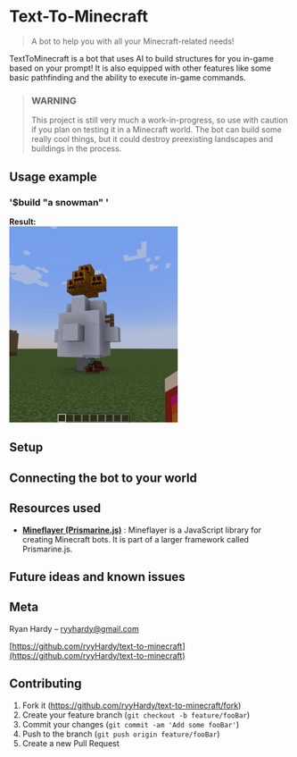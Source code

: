 # Text-To-Minecraft

> A bot to help you with all your Minecraft-related needs!

TextToMinecraft is a bot that uses AI to build structures for you in-game based on your prompt! It is also equipped with other features like some basic pathfinding and the ability to execute in-game commands.

> ### WARNING
>
> This project is still very much a work-in-progress, so use with caution if you plan on testing it in a Minecraft world. The bot can build some really cool things, but it could destroy preexisting landscapes and buildings in the process.

<!--
![](header.png)

## Installation

OS X & Linux:

```sh
npm install my-crazy-module --save
```

Windows:

```sh
edit autoexec.bat
```
-->

## Usage example

### '$build "a snowman" '

**Result:**\
<img src="assets/he_built_a_snowman.png" width=60%>

## Setup

## Connecting the bot to your world

## Resources used

- **[Mineflayer (Prismarine.js)](https://github.com/prismarinejs)** : Mineflayer is a JavaScript library for creating Minecraft bots. It is part of a larger framework called Prismarine.js.

## Future ideas and known issues

<!--
## Release History

* 0.2.1
  * CHANGE: Update docs (module code remains unchanged)
* 0.2.0
  * CHANGE: Remove `setDefaultXYZ()`
  * ADD: Add `init()`
* 0.1.1
  * FIX: Crash when calling `baz()` (Thanks @GenerousContributorName!)
* 0.1.0
  * The first proper release
  * CHANGE: Rename `foo()` to `bar()`
* 0.0.1
  * Work in progress
-->

## Meta

Ryan Hardy – <ryyhardy@gmail.com>

[https://github.com/ryyHardy/text-to-minecraft](https://github.com/ryyHardy/text-to-minecraft)

## Contributing

1. Fork it (<https://github.com/ryyHardy/text-to-minecraft/fork>)
2. Create your feature branch (`git checkout -b feature/fooBar`)
3. Commit your changes (`git commit -am 'Add some fooBar'`)
4. Push to the branch (`git push origin feature/fooBar`)
5. Create a new Pull Request
